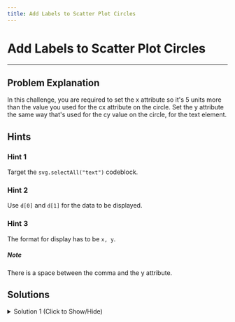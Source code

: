 ```yaml
---
title: Add Labels to Scatter Plot Circles
---
```

# Add Labels to Scatter Plot Circles

---
## Problem Explanation
In this challenge, you are required to set the x attribute so it's 5 units more than the value you used for the cx attribute on the circle. Set the y attribute the same way that's used for the cy value on the circle, for the text element.

## Hints

### Hint 1

Target the `svg.selectAll("text")` codeblock.

### Hint 2

Use `d[0]` and `d[1]` for the data to be displayed.

### Hint 3

The format for display has to be `x, y`.

##### Note
There is a space between the comma and the y attribute.

## Solutions

<details><summary>Solution 1 (Click to Show/Hide)</summary>

Since, you need to add the x any y attributes similar to those as they have been set for the circle, add this to the `svg.selectAll("text")` codeblock:

```javascript
.text((d) => (d[0] + ", " + d[1]))
```

</details>